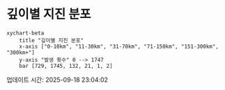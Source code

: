 # 깊이별 지진 분포

```mermaid
xychart-beta
    title "깊이별 지진 분포"
    x-axis ["0-10km", "11-30km", "31-70km", "71-150km", "151-300km", "300km+"]
    y-axis "발생 횟수" 0 --> 1747
    bar [729, 1745, 132, 21, 1, 2]
```

업데이트 시간: 2025-09-18 23:04:02
